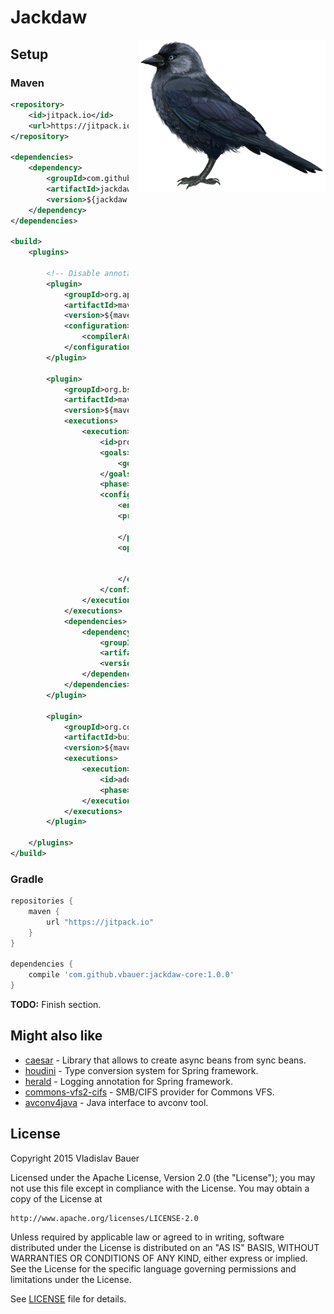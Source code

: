 
# Jackdaw

<img align="right" style="margin-left: 15px" width="300" height="243" src="jackdaw-misc/jackdaw.png" />


## Setup

### Maven

```xml
<repository>
    <id>jitpack.io</id>
    <url>https://jitpack.io</url>
</repository>

<dependencies>
    <dependency>
        <groupId>com.github.vbauer</groupId>
        <artifactId>jackdaw-core</artifactId>
        <version>${jackdaw.version}</version>
    </dependency>
</dependencies>

<build>
    <plugins>

        <!-- Disable annotation processors during normal compilation -->
        <plugin>
            <groupId>org.apache.maven.plugins</groupId>
            <artifactId>maven-compiler-plugin</artifactId>
            <version>${maven.compiler.plugin.version}</version>
            <configuration>
                <compilerArgument>-proc:none</compilerArgument>
            </configuration>
        </plugin>

        <plugin>
            <groupId>org.bsc.maven</groupId>
            <artifactId>maven-processor-plugin</artifactId>
            <version>${maven.processor.plugin.version}</version>
            <executions>
                <execution>
                    <id>process</id>
                    <goals>
                        <goal>process</goal>
                    </goals>
                    <phase>generate-sources</phase>
                    <configuration>
                        <encoding>${file.encoding}</encoding>
                        <processors>
                            <processor>com.github.vbauer.jackdaw.JackdawProcessor</processor>
                        </processors>
                        <optionMap>
                            <!--<addGeneratedAnnotation>false</addGeneratedAnnotation>-->
                            <addGeneratedDate>true</addGeneratedDate>
                        </optionMap>
                    </configuration>
                </execution>
            </executions>
            <dependencies>
                <dependency>
                    <groupId>com.github.vbauer</groupId>
                    <artifactId>jackdaw-apt</artifactId>
                    <version>${jackdaw.version}</version>
                </dependency>
            </dependencies>
        </plugin>

        <plugin>
            <groupId>org.codehaus.mojo</groupId>
            <artifactId>build-helper-maven-plugin</artifactId>
            <version>${maven.build.helper.plugin.version}</version>
            <executions>
                <execution>
                    <id>add-source</id>
                    <phase>generate-sources</phase>
                </execution>
            </executions>
        </plugin>

    </plugins>
</build>
```

### Gradle

```groovy
repositories {
    maven {
        url "https://jitpack.io"
    }
}

dependencies {
    compile 'com.github.vbauer:jackdaw-core:1.0.0'
}
```

**TODO:** Finish section.


## Might also like

* [caesar](https://github.com/vbauer/caesar) - Library that allows to create async beans from sync beans.
* [houdini](https://github.com/vbauer/houdini) - Type conversion system for Spring framework.
* [herald](https://github.com/vbauer/herald) - Logging annotation for Spring framework.
* [commons-vfs2-cifs](https://github.com/vbauer/commons-vfs2-cifs) - SMB/CIFS provider for Commons VFS.
* [avconv4java](https://github.com/vbauer/avconv4java) - Java interface to avconv tool.


## License

Copyright 2015 Vladislav Bauer

Licensed under the Apache License, Version 2.0 (the "License");
you may not use this file except in compliance with the License.
You may obtain a copy of the License at

    http://www.apache.org/licenses/LICENSE-2.0

Unless required by applicable law or agreed to in writing, software
distributed under the License is distributed on an "AS IS" BASIS,
WITHOUT WARRANTIES OR CONDITIONS OF ANY KIND, either express or implied.
See the License for the specific language governing permissions and
limitations under the License.

See [LICENSE](LICENSE) file for details.
